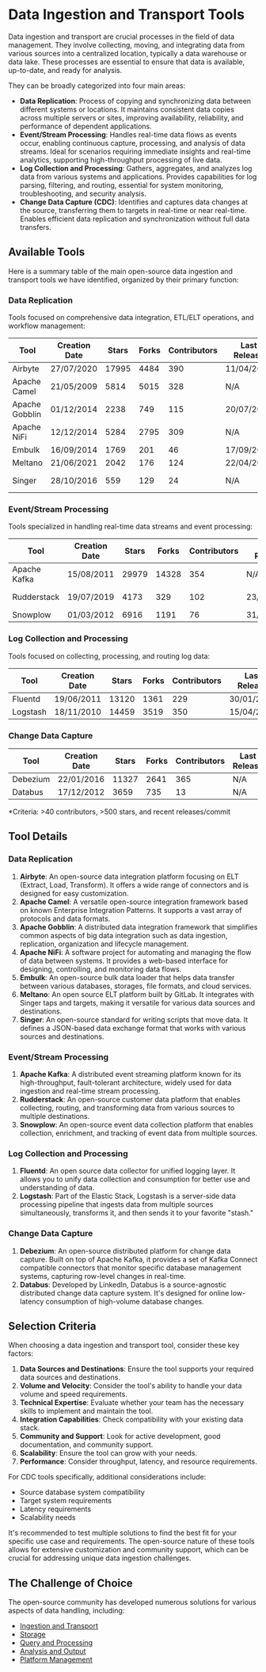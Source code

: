 # Data Ingestion and Transport Tools

Data ingestion and transport are crucial processes in the field of data management. They involve collecting, moving, and integrating data from various sources into a centralized location, typically a data warehouse or data lake. These processes are essential to ensure that data is available, up-to-date, and ready for analysis.

They can be broadly categorized into four main areas:
- **Data Replication**: Process of copying and synchronizing data between different systems or locations. It maintains consistent data copies across multiple servers or sites, improving availability, reliability, and performance of dependent applications.
- **Event/Stream Processing**: Handles real-time data flows as events occur, enabling continuous capture, processing, and analysis of data streams. Ideal for scenarios requiring immediate insights and real-time analytics, supporting high-throughput processing of live data.
- **Log Collection and Processing**: Gathers, aggregates, and analyzes log data from various systems and applications. Provides capabilities for log parsing, filtering, and routing, essential for system monitoring, troubleshooting, and security analysis.
- **Change Data Capture (CDC)**: Identifies and captures data changes at the source, transferring them to targets in real-time or near real-time. Enables efficient data replication and synchronization without full data transfers.

## Available Tools

Here is a summary table of the main open-source data ingestion and transport tools we have identified, organized by their primary function:

### Data Replication
Tools focused on comprehensive data integration, ETL/ELT operations, and workflow management:

| Tool | Creation Date | Stars | Forks | Contributors | Last Release | Latest Commit | Meets Criteria* | Link |
|---|---|---|---|---|---|---|---|---|
| Airbyte | 27/07/2020 | 17995 | 4484 | 390 | 11/04/2025 | 27/04/2025 | Yes | https://github.com/airbytehq/airbyte |
| Apache Camel | 21/05/2009 | 5814 | 5015 | 328 | N/A | 27/04/2025 | Yes | https://github.com/apache/camel |
| Apache Gobblin | 01/12/2014 | 2238 | 749 | 115 | 20/07/2017 | 25/04/2025 | No | https://github.com/apache/gobblin |
| Apache NiFi | 12/12/2014 | 5284 | 2795 | 309 | N/A | 26/04/2025 | Yes | https://github.com/apache/nifi |
| Embulk | 16/09/2014 | 1769 | 201 | 46 | 17/09/2024 | 03/12/2024 | Yes | https://github.com/embulk/embulk |
| Meltano | 21/06/2021 | 2042 | 176 | 124 | 22/04/2025 | 22/04/2025 | Yes | https://github.com/meltano/meltano |
| Singer | 28/10/2016 | 559 | 129 | 24 | N/A | 24/03/2025 | Yes (all tap) | https://github.com/singer-io/singer-python |

### Event/Stream Processing
Tools specialized in handling real-time data streams and event processing:

| Tool | Creation Date | Stars | Forks | Contributors | Last Release | Latest Commit | Meets Criteria* | Link |
|---|---|---|---|---|---|---|---|---|
| Apache Kafka | 15/08/2011 | 29979 | 14328 | 354 | N/A | 27/04/2025 | Yes | https://github.com/apache/kafka |
| Rudderstack | 19/07/2019 | 4173 | 329 | 102 | 23/04/2025 | 25/04/2025 | Yes | https://github.com/rudderlabs/rudder-server |
| Snowplow | 01/03/2012 | 6916 | 1191 | 76 | 31/01/2022 | 11/03/2025 | Yes | https://github.com/snowplow/snowplow |

### Log Collection and Processing
Tools focused on collecting, processing, and routing log data:

| Tool | Creation Date | Stars | Forks | Contributors | Last Release | Latest Commit | Meets Criteria* | Link |
|---|---|---|---|---|---|---|---|---|
| Fluentd | 19/06/2011 | 13120 | 1361 | 229 | 30/01/2025 | 27/04/2025 | Yes | https://github.com/fluent/fluentd |
| Logstash | 18/11/2010 | 14459 | 3519 | 350 | 15/04/2025 | 24/04/2025 | Yes | https://github.com/elastic/logstash |

### Change Data Capture

| Tool | Creation Date | Stars | Forks | Contributors | Last Release | Latest Commit | Meets Criteria* | Link |
|---|---|---|---|---|---|---|---|---|
| Debezium | 22/01/2016 | 11327 | 2641 | 365 | N/A | 25/04/2025 | Yes | https://github.com/debezium/debezium |
| Databus | 17/12/2012 | 3659 | 735 | 13 | N/A | 07/05/2020 | No | https://github.com/linkedin/databus |

*Criteria: >40 contributors, >500 stars, and recent releases/commit

## Tool Details

### Data Replication

1. **Airbyte**: An open-source data integration platform focusing on ELT (Extract, Load, Transform). It offers a wide range of connectors and is designed for easy customization.
2. **Apache Camel**: A versatile open-source integration framework based on known Enterprise Integration Patterns. It supports a vast array of protocols and data formats.
3. **Apache Gobblin**: A distributed data integration framework that simplifies common aspects of big data integration such as data ingestion, replication, organization and lifecycle management.
4. **Apache NiFi**: A software project for automating and managing the flow of data between systems. It provides a web-based interface for designing, controlling, and monitoring data flows.
5. **Embulk**: An open-source bulk data loader that helps data transfer between various databases, storages, file formats, and cloud services.
6. **Meltano**: An open source ELT platform built by GitLab. It integrates with Singer taps and targets, making it versatile for various data sources and destinations.
7. **Singer**: An open-source standard for writing scripts that move data. It defines a JSON-based data exchange format that works with various sources and destinations.

### Event/Stream Processing

1. **Apache Kafka**: A distributed event streaming platform known for its high-throughput, fault-tolerant architecture, widely used for data ingestion and real-time stream processing.
2. **Rudderstack**: An open-source customer data platform that enables collecting, routing, and transforming data from various sources to multiple destinations.
3. **Snowplow**: An open-source event data collection platform that enables collection, enrichment, and tracking of event data from multiple sources.

### Log Collection and Processing

1. **Fluentd**: An open source data collector for unified logging layer. It allows you to unify data collection and consumption for better use and understanding of data.
2. **Logstash**: Part of the Elastic Stack, Logstash is a server-side data processing pipeline that ingests data from multiple sources simultaneously, transforms it, and then sends it to your favorite "stash."

### Change Data Capture

1. **Debezium**: An open-source distributed platform for change data capture. Built on top of Apache Kafka, it provides a set of Kafka Connect compatible connectors that monitor specific database management systems, capturing row-level changes in real-time.
2. **Databus**: Developed by LinkedIn, Databus is a source-agnostic distributed change data capture system. It's designed for online low-latency consumption of high-volume database changes.

## Selection Criteria

When choosing a data ingestion and transport tool, consider these key factors:

1. **Data Sources and Destinations**: Ensure the tool supports your required data sources and destinations.
2. **Volume and Velocity**: Consider the tool's ability to handle your data volume and speed requirements.
3. **Technical Expertise**: Evaluate whether your team has the necessary skills to implement and maintain the tool.
4. **Integration Capabilities**: Check compatibility with your existing data stack.
5. **Community and Support**: Look for active development, good documentation, and community support.
6. **Scalability**: Ensure the tool can grow with your needs.
7. **Performance**: Consider throughput, latency, and resource requirements.

For CDC tools specifically, additional considerations include:
- Source database system compatibility
- Target system requirements
- Latency requirements
- Scalability needs

It's recommended to test multiple solutions to find the best fit for your specific use case and requirements. The open-source nature of these tools allows for extensive customization and community support, which can be crucial for addressing unique data ingestion challenges.

## The Challenge of Choice
The open-source community has developed numerous solutions for various aspects of data handling, including:
- [Ingestion and Transport](01.ingestion_and_transport.md)
- [Storage](02.storage.md)
- [Query and Processing](03.query_and_processing.md)
- [Analysis and Output](04.analysis_and_output.md)
- [Platform Management](05.platform_management.md)